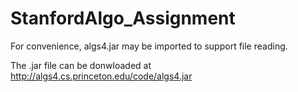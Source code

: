# StanfordAlgo_Assignment
For convenience, algs4.jar may be imported to support file reading.

The .jar file can be donwloaded at http://algs4.cs.princeton.edu/code/algs4.jar
